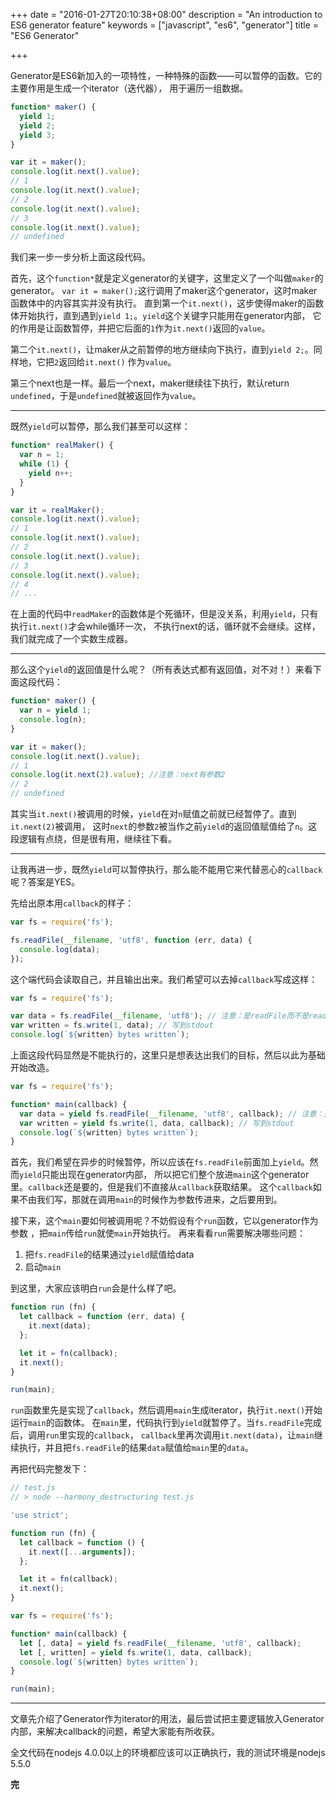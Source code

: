 +++
date = "2016-01-27T20:10:38+08:00"
description = "An introduction to ES6 generator feature"
keywords = ["javascript", "es6", "generator"]
title = "ES6 Generator"

+++

Generator是ES6新加入的一项特性，一种特殊的函数——可以暂停的函数。它的主要作用是生成一个iterator（迭代器），
用于遍历一组数据。

```js
function* maker() {
  yield 1;
  yield 2;
  yield 3;
}

var it = maker();
console.log(it.next().value);
// 1
console.log(it.next().value);
// 2
console.log(it.next().value);
// 3
console.log(it.next().value);
// undefined
```

我们来一步一步分析上面这段代码。

首先，这个`function*`就是定义generator的关键字，这里定义了一个叫做`maker`的generator。
`var it = maker();`这行调用了maker这个generator，这时maker函数体中的内容其实并没有执行。
直到第一个`it.next()`，这步使得maker的函数体开始执行，直到遇到`yield 1;`。`yield`这个关键字只能用在generator内部，
它的作用是让函数暂停，并把它后面的`1`作为`it.next()`返回的`value`。

第二个`it.next()`，让maker从之前暂停的地方继续向下执行，直到`yield 2;`。同样地，它把`2`返回给`it.next()`
作为`value`。

第三个next也是一样。最后一个next，maker继续往下执行，默认return `undefined`，于是`undefined`就被返回作为`value`。

---
既然`yield`可以暂停，那么我们甚至可以这样：

```js
function* realMaker() {
  var n = 1;
  while (1) {
    yield n++;
  }
}

var it = realMaker();
console.log(it.next().value);
// 1
console.log(it.next().value);
// 2
console.log(it.next().value);
// 3
console.log(it.next().value);
// 4
// ...
```

在上面的代码中`readMaker`的函数体是个死循环，但是没关系，利用`yield`，只有执行`it.next()`才会while循环一次，
不执行next的话，循环就不会继续。这样，我们就完成了一个实数生成器。

---
那么这个`yield`的返回值是什么呢？（所有表达式都有返回值，对不对！）来看下面这段代码：

```js
function* maker() {
  var n = yield 1;
  console.log(n);
}

var it = maker();
console.log(it.next().value);
// 1
console.log(it.next(2).value); //注意：next有参数2
// 2
// undefined
```

其实当`it.next()`被调用的时候，`yield`在对`n`赋值之前就已经暂停了。直到`it.next(2)`被调用，
这时`next`的参数`2`被当作之前`yield`的返回值赋值给了`n`。这段逻辑有点绕，但是很有用，继续往下看。

---
让我再进一步，既然`yield`可以暂停执行，那么能不能用它来代替恶心的`callback`呢？答案是YES。

先给出原本用`callback`的样子：

```js
var fs = require('fs');

fs.readFile(__filename, 'utf8', function (err, data) {
  console.log(data);
});
```

这个端代码会读取自己，并且输出出来。我们希望可以去掉`callback`写成这样：

```js
var fs = require('fs');

var data = fs.readFile(__filename, 'utf8'); // 注意：是readFile而不是readFileSync
var written = fs.write(1, data); // 写到stdout
console.log(`${written} bytes written`);
```

上面这段代码显然是不能执行的，这里只是想表达出我们的目标，然后以此为基础开始改造。

```js
var fs = require('fs');

function* main(callback) {
  var data = yield fs.readFile(__filename, 'utf8', callback); // 注意：是readFile而不是readFileSync
  var written = yield fs.write(1, data, callback); // 写到stdout
  console.log(`${written} bytes written`);
}
```

首先，我们希望在异步的时候暂停，所以应该在`fs.readFile`前面加上`yield`。然而`yield`只能出现在generator内部，
所以把它们整个放进`main`这个generator里。`callback`还是要的，但是我们不直接从`callback`获取结果。
这个`callback`如果不由我们写，那就在调用`main`的时候作为参数传进来，之后要用到。

接下来，这个`main`要如何被调用呢？不妨假设有个`run`函数，它以generator作为参数
，把`main`传给`run`就使`main`开始执行。
再来看看`run`需要解决哪些问题：

1. 把`fs.readFile`的结果通过`yield`赋值给data
2. 启动`main`

到这里，大家应该明白`run`会是什么样了吧。

```js
function run (fn) {
  let callback = function (err, data) {
    it.next(data);
  };

  let it = fn(callback);
  it.next();
}

run(main);
```

`run`函数里先是实现了`callback`，然后调用`main`生成iterator，执行`it.next()`开始运行`main`的函数体。
在`main`里，代码执行到`yield`就暂停了。当`fs.readFile`完成后，调用`run`里实现的`callback`，
`callback`里再次调用`it.next(data)`，让`main`继续执行，并且把`fs.readFile`的结果`data`赋值给`main`里的`data`。

再把代码完整发下：

```js
// test.js
// > node --harmony_destructuring test.js

'use strict';

function run (fn) {
  let callback = function () {
    it.next([...arguments]);
  };

  let it = fn(callback);
  it.next();
}

var fs = require('fs');

function* main(callback) {
  let [, data] = yield fs.readFile(__filename, 'utf8', callback);
  let [, written] = yield fs.write(1, data, callback);
  console.log(`${written} bytes written`);
}

run(main);
```

---
文章先介绍了Generator作为iterator的用法，最后尝试把主要逻辑放入Generator内部，来解决callback的问题，希望大家能有所收获。

全文代码在nodejs 4.0.0以上的环境都应该可以正确执行，我的测试环境是nodejs 5.5.0

__完__
